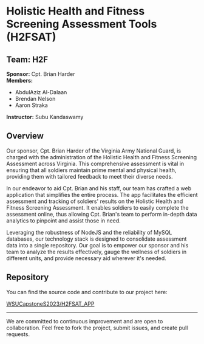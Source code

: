 # Holistic Health and Fitness Screening Assessment Tools (H2FSAT)

## Team: H2F

**Sponsor:** Cpt. Brian Harder  
**Members:**  
- AbdulAziz Al-Dalaan
- Brendan Nelson
- Aaron Straka  

**Instructor:** Subu Kandaswamy

## Overview
Our sponsor, Cpt. Brian Harder of the Virginia Army National Guard, is charged with the administration of the Holistic Health and Fitness Screening Assessment across Virginia. This comprehensive assessment is vital in ensuring that all soldiers maintain prime mental and physical health, providing them with tailored feedback to meet their diverse needs.

In our endeavor to aid Cpt. Brian and his staff, our team has crafted a web application that simplifies the entire process. The app facilitates the efficient assessment and tracking of soldiers' results on the Holistic Health and Fitness Screening Assessment. It enables soldiers to easily complete the assessment online, thus allowing Cpt. Brian's team to perform in-depth data analytics to pinpoint and assist those in need.

Leveraging the robustness of NodeJS and the reliability of MySQL databases, our technology stack is designed to consolidate assessment data into a single repository. Our goal is to empower our sponsor and his team to analyze the results effectively, gauge the wellness of soldiers in different units, and provide necessary aid wherever it's needed.

## Repository

You can find the source code and contribute to our project here:

[WSUCapstoneS2023/H2FSAT_APP](https://github.com/WSUCapstoneS2023/H2FSAT_APP)

---

We are committed to continuous improvement and are open to collaboration. Feel free to fork the project, submit issues, and create pull requests.
